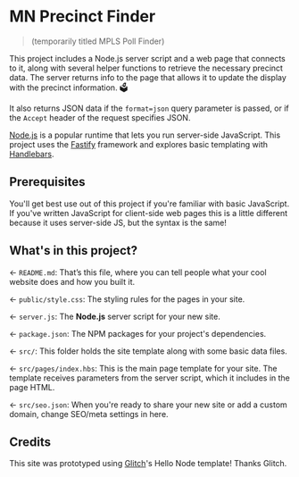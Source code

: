 # MN Precinct Finder

> (temporarily titled MPLS Poll Finder)

This project includes a Node.js server script and a web page that connects to it, along with several helper functions to retrieve the necessary precinct data. The server returns info to the page that allows it to update the display with the precinct information. 🗳️

It also returns JSON data if the `format=json` query parameter is passed, or if the `Accept` header of the request specifies JSON.

[Node.js](https://nodejs.org/en/about/) is a popular runtime that lets you run server-side JavaScript. This project uses the [Fastify](https://www.fastify.io/) framework and explores basic templating with [Handlebars](https://handlebarsjs.com/).

## Prerequisites

You'll get best use out of this project if you're familiar with basic JavaScript. If you've written JavaScript for client-side web pages this is a little different because it uses server-side JS, but the syntax is the same!

## What's in this project?

← `README.md`: That’s this file, where you can tell people what your cool website does and how you built it.

← `public/style.css`: The styling rules for the pages in your site.

← `server.js`: The **Node.js** server script for your new site.

← `package.json`: The NPM packages for your project's dependencies.

← `src/`: This folder holds the site template along with some basic data files.

← `src/pages/index.hbs`: This is the main page template for your site. The template receives parameters from the server script, which it includes in the page HTML.

← `src/seo.json`: When you're ready to share your new site or add a custom domain, change SEO/meta settings in here.

## Credits
This site was prototyped using [Glitch](https://glitch.com)'s Hello Node template! Thanks Glitch.
